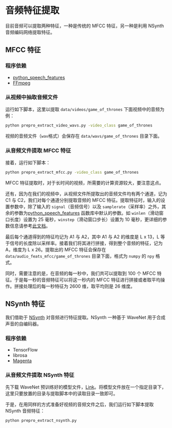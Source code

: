 # 音频特征提取
目前音频可以提取两种特征，一种是传统的 MFCC 特征，另一种是利用 NSynth 音频编码网络提取特征。

## MFCC 特征

### 程序依赖
 - [python_speech_features](https://github.com/jameslyons/python_speech_features)
 - [FFmpeg](https://www.ffmpeg.org/download.html)

### 从视频中抽取音频文件
运行如下脚本，这里以提取 `data/videos/game_of_thrones` 下面视频中的音频为例：
```bash
python prepro_extract_video_wavs.py -video_class game_of_thrones
```

视频的音频文件（`wav`格式）会保存在 `data/wavs/game_of_thrones` 目录下面。

### 从音频文件提取 MFCC 特征
接着，运行如下脚本：
```bash
python prepro_extract_mfcc.py -video_class game_of_thrones
```
MFCC 特征提取时，对于长时间的视频，所需要的计算资源较大，要注意这点。

还有，因为在我们的视频中，从视频文件所提取出的音频文件均有两个通道，记为 C1 与 C2，我们对每个通道分别提取音频的 MFCC 特征。提取特征时，输入的设置参数中，除了输入的 `signal`（音频信号）以及 `samplerate`（采样率）之外，其余的参数为[python_speech_features](https://github.com/jameslyons/python_speech_features) 函数库中默认的参数。如 `winlen`（滑动窗口长度）设置为 25 毫秒，`winstep`（滑动窗口步长）设置为 10 毫秒，更详细的参数信息请参考[此文档](https://github.com/jameslyons/python_speech_features/blob/master/README.rst)。

最后每个通道得到的特征均记为 A1 与 A2，其中 A1 与 A2 的维度是 L x 13，L 等于信号的长度除以采样率。接着我们将其进行拼接，得到整个音频的特征，记为 A，维度为 L x 26。提取出的 MFCC 特征会保存在 `data/audio_feats_mfcc/game_of_thrones` 目录下面，格式为 `numpy` 的 `npy` 格式。

同时，需要注意的是，在音频的每一秒中，我们共可以提取到 100 个 MFCC 特征。于是每一秒的音频特征可以将这一秒内的 MFCC 特征进行拼接或者取平均操作。拼接处理后的每一秒特征为 2600 维，取平均则是 26 维度。


## NSynth 特征
我们借助于 [NSynth](https://github.com/tensorflow/magenta/tree/master/magenta/models/nsynth) 对音频进行特征提取。NSynth 一种基于 WaveNet 用于合成声音的自编码器。

### 程序依赖 
 - TensorFlow
 - librosa
 - [Magenta](https://github.com/tensorflow/magenta/tree/master/magenta/models)

### 从音频文件提取 NSynth 特征
先下载 WaveNet 预训练好的模型文件，[Link](https://drive.google.com/file/d/1r7Di_3p-vGXBG5q1LCBbg1tie_Hhzzjd/view?usp=sharing)。将模型文件放在一个指定目录下，这里只要放置的目录与提取脚本中的读取目录一致即可。

于是，在用同样的方式准备好视频的音频文件之后，我们运行如下脚本提取 NSynth 音频特征：
```bash
python prepro_extract_nsynth.py
```
